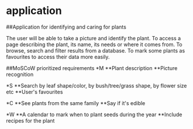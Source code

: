 # application

##Application for identifying and caring for plants

The user will be able to take a picture and identify the plant.
To access a page describing the plant, its name, its needs or where it comes from.
To browse, search and filter results from a database.
To mark some plants as favourites to access their data more easily.

##MoSCoW prioritized requirements
*M
**Plant description
**Picture recognition

*S
**Search by leaf shape/color, by bush/tree/grass shape, by flower size etc
**User's favourites

*C
**See plants from the same family
**Say if it's edible

*W
**A calendar to mark when to plant seeds during the year
**Include recipes for the plant